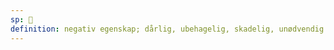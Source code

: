 ```yaml
---
sp: 󱤍
definition: negativ egenskap; dårlig, ubehagelig, skadelig, unødvendig
---
```

<!-- ike is everything i hate. much like pona, it's a prime example of the inherent subjectiveness of toki pona. ike isn't things that are *objectively* bad, because that's not something we can actually determine. it's about things that are bad from the speaker (or maybe someone else's) perspective. but the ike is always from someone's perspective. -->